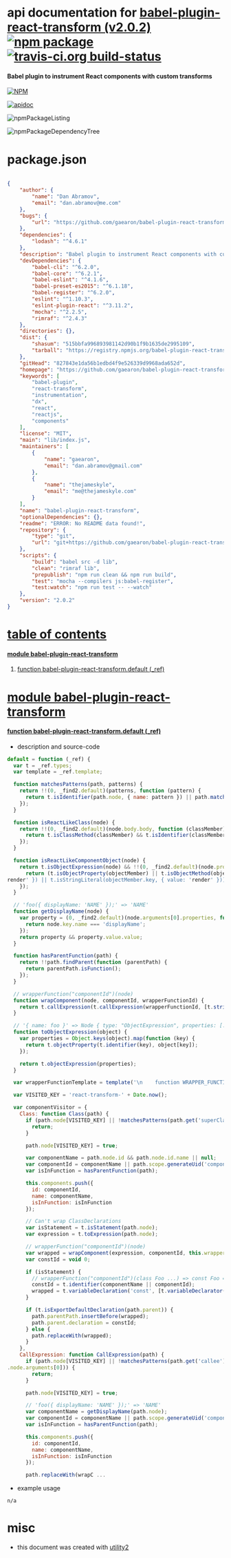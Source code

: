 # api documentation for  [babel-plugin-react-transform (v2.0.2)](https://github.com/gaearon/babel-plugin-react-transform#readme)  [![npm package](https://img.shields.io/npm/v/npmdoc-babel-plugin-react-transform.svg?style=flat-square)](https://www.npmjs.org/package/npmdoc-babel-plugin-react-transform) [![travis-ci.org build-status](https://api.travis-ci.org/npmdoc/node-npmdoc-babel-plugin-react-transform.svg)](https://travis-ci.org/npmdoc/node-npmdoc-babel-plugin-react-transform)
#### Babel plugin to instrument React components with custom transforms

[![NPM](https://nodei.co/npm/babel-plugin-react-transform.png?downloads=true)](https://www.npmjs.com/package/babel-plugin-react-transform)

[![apidoc](https://npmdoc.github.io/node-npmdoc-babel-plugin-react-transform/build/screenCapture.buildNpmdoc.browser._2Fhome_2Ftravis_2Fbuild_2Fnpmdoc_2Fnode-npmdoc-babel-plugin-react-transform_2Ftmp_2Fbuild_2Fapidoc.html.png)](https://npmdoc.github.io/node-npmdoc-babel-plugin-react-transform/build/apidoc.html)

![npmPackageListing](https://npmdoc.github.io/node-npmdoc-babel-plugin-react-transform/build/screenCapture.npmPackageListing.svg)

![npmPackageDependencyTree](https://npmdoc.github.io/node-npmdoc-babel-plugin-react-transform/build/screenCapture.npmPackageDependencyTree.svg)



# package.json

```json

{
    "author": {
        "name": "Dan Abramov",
        "email": "dan.abramov@me.com"
    },
    "bugs": {
        "url": "https://github.com/gaearon/babel-plugin-react-transform/issues"
    },
    "dependencies": {
        "lodash": "^4.6.1"
    },
    "description": "Babel plugin to instrument React components with custom transforms",
    "devDependencies": {
        "babel-cli": "^6.2.0",
        "babel-core": "^6.2.1",
        "babel-eslint": "^4.1.6",
        "babel-preset-es2015": "^6.1.18",
        "babel-register": "^6.2.0",
        "eslint": "^1.10.3",
        "eslint-plugin-react": "^3.11.2",
        "mocha": "^2.2.5",
        "rimraf": "^2.4.3"
    },
    "directories": {},
    "dist": {
        "shasum": "515bbfa996893981142d90b1f9b1635de2995109",
        "tarball": "https://registry.npmjs.org/babel-plugin-react-transform/-/babel-plugin-react-transform-2.0.2.tgz"
    },
    "gitHead": "827843e1da56b1edbd4f9e526339d9968ada652d",
    "homepage": "https://github.com/gaearon/babel-plugin-react-transform#readme",
    "keywords": [
        "babel-plugin",
        "react-transform",
        "instrumentation",
        "dx",
        "react",
        "reactjs",
        "components"
    ],
    "license": "MIT",
    "main": "lib/index.js",
    "maintainers": [
        {
            "name": "gaearon",
            "email": "dan.abramov@gmail.com"
        },
        {
            "name": "thejameskyle",
            "email": "me@thejameskyle.com"
        }
    ],
    "name": "babel-plugin-react-transform",
    "optionalDependencies": {},
    "readme": "ERROR: No README data found!",
    "repository": {
        "type": "git",
        "url": "git+https://github.com/gaearon/babel-plugin-react-transform.git"
    },
    "scripts": {
        "build": "babel src -d lib",
        "clean": "rimraf lib",
        "prepublish": "npm run clean && npm run build",
        "test": "mocha --compilers js:babel-register",
        "test:watch": "npm run test -- --watch"
    },
    "version": "2.0.2"
}
```



# <a name="apidoc.tableOfContents"></a>[table of contents](#apidoc.tableOfContents)

#### [module babel-plugin-react-transform](#apidoc.module.babel-plugin-react-transform)
1.  [function <span class="apidocSignatureSpan">babel-plugin-react-transform.</span>default (_ref)](#apidoc.element.babel-plugin-react-transform.default)



# <a name="apidoc.module.babel-plugin-react-transform"></a>[module babel-plugin-react-transform](#apidoc.module.babel-plugin-react-transform)

#### <a name="apidoc.element.babel-plugin-react-transform.default"></a>[function <span class="apidocSignatureSpan">babel-plugin-react-transform.</span>default (_ref)](#apidoc.element.babel-plugin-react-transform.default)
- description and source-code
```javascript
default = function (_ref) {
  var t = _ref.types;
  var template = _ref.template;

  function matchesPatterns(path, patterns) {
    return !!(0, _find2.default)(patterns, function (pattern) {
      return t.isIdentifier(path.node, { name: pattern }) || path.matchesPattern(pattern);
    });
  }

  function isReactLikeClass(node) {
    return !!(0, _find2.default)(node.body.body, function (classMember) {
      return t.isClassMethod(classMember) && t.isIdentifier(classMember.key, { name: 'render' });
    });
  }

  function isReactLikeComponentObject(node) {
    return t.isObjectExpression(node) && !!(0, _find2.default)(node.properties, function (objectMember) {
      return (t.isObjectProperty(objectMember) || t.isObjectMethod(objectMember)) && (t.isIdentifier(objectMember.key, { name: '
render' }) || t.isStringLiteral(objectMember.key, { value: 'render' }));
    });
  }

  // 'foo({ displayName: 'NAME' });' => 'NAME'
  function getDisplayName(node) {
    var property = (0, _find2.default)(node.arguments[0].properties, function (node) {
      return node.key.name === 'displayName';
    });
    return property && property.value.value;
  }

  function hasParentFunction(path) {
    return !!path.findParent(function (parentPath) {
      return parentPath.isFunction();
    });
  }

  // wrapperFunction("componentId")(node)
  function wrapComponent(node, componentId, wrapperFunctionId) {
    return t.callExpression(t.callExpression(wrapperFunctionId, [t.stringLiteral(componentId)]), [node]);
  }

  // '{ name: foo }' => Node { type: "ObjectExpression", properties: [...] }
  function toObjectExpression(object) {
    var properties = Object.keys(object).map(function (key) {
      return t.objectProperty(t.identifier(key), object[key]);
    });

    return t.objectExpression(properties);
  }

  var wrapperFunctionTemplate = template('\n    function WRAPPER_FUNCTION_ID(ID_PARAM) {\n      return function(COMPONENT_PARAM) {\n        return EXPRESSION;\n      };\n    }\n  ');

  var VISITED_KEY = 'react-transform-' + Date.now();

  var componentVisitor = {
    Class: function Class(path) {
      if (path.node[VISITED_KEY] || !matchesPatterns(path.get('superClass'), this.superClasses) || !isReactLikeClass(path.node)) {
        return;
      }

      path.node[VISITED_KEY] = true;

      var componentName = path.node.id && path.node.id.name || null;
      var componentId = componentName || path.scope.generateUid('component');
      var isInFunction = hasParentFunction(path);

      this.components.push({
        id: componentId,
        name: componentName,
        isInFunction: isInFunction
      });

      // Can't wrap ClassDeclarations
      var isStatement = t.isStatement(path.node);
      var expression = t.toExpression(path.node);

      // wrapperFunction("componentId")(node)
      var wrapped = wrapComponent(expression, componentId, this.wrapperFunctionId);
      var constId = void 0;

      if (isStatement) {
        // wrapperFunction("componentId")(class Foo ...) => const Foo = wrapperFunction("componentId")(class Foo ...)
        constId = t.identifier(componentName || componentId);
        wrapped = t.variableDeclaration('const', [t.variableDeclarator(constId, wrapped)]);
      }

      if (t.isExportDefaultDeclaration(path.parent)) {
        path.parentPath.insertBefore(wrapped);
        path.parent.declaration = constId;
      } else {
        path.replaceWith(wrapped);
      }
    },
    CallExpression: function CallExpression(path) {
      if (path.node[VISITED_KEY] || !matchesPatterns(path.get('callee'), this.factoryMethods) || !isReactLikeComponentObject(path
.node.arguments[0])) {
        return;
      }

      path.node[VISITED_KEY] = true;

      // 'foo({ displayName: 'NAME' });' => 'NAME'
      var componentName = getDisplayName(path.node);
      var componentId = componentName || path.scope.generateUid('component');
      var isInFunction = hasParentFunction(path);

      this.components.push({
        id: componentId,
        name: componentName,
        isInFunction: isInFunction
      });

      path.replaceWith(wrapC ...
```
- example usage
```shell
n/a
```



# misc
- this document was created with [utility2](https://github.com/kaizhu256/node-utility2)
